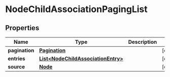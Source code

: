

# NodeChildAssociationPagingList

## Properties

Name | Type | Description | Notes
------------ | ------------- | ------------- | -------------
**pagination** | [**Pagination**](Pagination.md) |  |  [optional]
**entries** | [**List&lt;NodeChildAssociationEntry&gt;**](NodeChildAssociationEntry.md) |  |  [optional]
**source** | [**Node**](Node.md) |  |  [optional]




